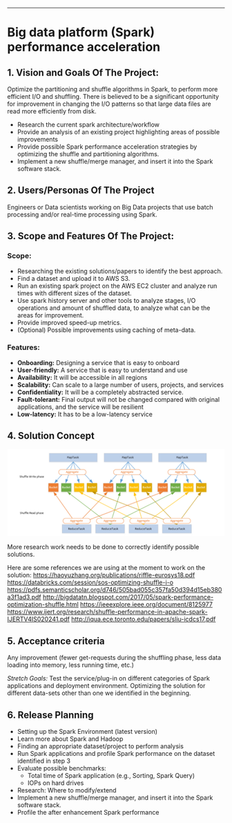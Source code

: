 ** **
# Big data platform (Spark) performance acceleration

## 1. Vision and Goals Of The Project: 

Optimize the partitioning and shuffle algorithms in Spark, to perform more efficient I/O and shuffling. There is believed to be a significant opportunity for improvement in changing the I/O patterns so that large data files are read more efficiently from disk.
* Research the current spark architecture/workflow
* Provide an analysis of an existing project highlighting areas of possible improvements
* Provide possible Spark performance acceleration strategies by optimizing the shuffle and partitioning algorithms.
* Implement a new shuffle/merge manager, and insert it into the Spark software stack.

## 2. Users/Personas Of The Project
Engineers or Data scientists working on Big Data projects that use batch processing and/or real-time processing using Spark. 

## 3. Scope and Features Of The Project:
### Scope:
* Researching the existing solutions/papers to identify the best approach.
* Find a dataset and upload it to AWS S3.
* Run an existing spark project on the AWS EC2 cluster and analyze run times with different sizes of the dataset.
* Use spark history server and other tools to analyze stages, I/O operations and amount of shuffled data, to analyze what can be the areas for improvement.
* Provide improved speed-up metrics.
* (Optional) Possible improvements using caching of meta-data.

### Features:
* **Onboarding:** Designing a service that is easy to onboard
* **User-friendly:** A service that is easy to understand and use
* **Availability:** It will be accessible in all regions
* **Scalability:** Can scale to a large number of users, projects, and services
* **Confidentiality:** It will be a completely abstracted service.
* **Fault-tolerant:** Final output will not be changed compared with original applications, and the service will be resilient
* **Low-latency:** It has to be a low-latency service

## 4. Solution Concept

![image alt text](sparkArch.png)

More research work needs to be done to correctly identify possible solutions.

 Here are some references we are using at the moment to work on the solution:
https://haoyuzhang.org/publications/riffle-eurosys18.pdf
https://databricks.com/session/sos-optimizing-shuffle-i-o
https://pdfs.semanticscholar.org/d746/505bad055c357fa50d394d15eb380a3f1ad3.pdf
http://bigdatatn.blogspot.com/2017/05/spark-performance-optimization-shuffle.html
https://ieeexplore.ieee.org/document/8125977
https://www.ijert.org/research/shuffle-performance-in-apache-spark-IJERTV4IS020241.pdf
http://iqua.ece.toronto.edu/papers/sliu-icdcs17.pdf


## 5. Acceptance criteria
Any improvement (fewer get-requests during the shuffling phase, less data loading into memory, less running time, etc.)

 *Stretch Goals:*
Test the service/plug-in on different categories of Spark applications and deployment environment.
Optimizing the solution for different data-sets other than one we identified in the beginning.

## 6. Release Planning
* Setting up the Spark Environment (latest version)
* Learn more about Spark and Hadoop
* Finding an appropriate dataset/project to perform analysis
* Run Spark applications and profile Spark performance on the dataset identified in step 3
* Evaluate possible benchmarks:
   * Total time of Spark application (e.g., Sorting, Spark Query)
   * IOPs on hard drives
* Research: Where to modify/extend 
* Implement a new shuffle/merge manager, and insert it into the Spark software stack.
* Profile the after enhancement Spark performance

